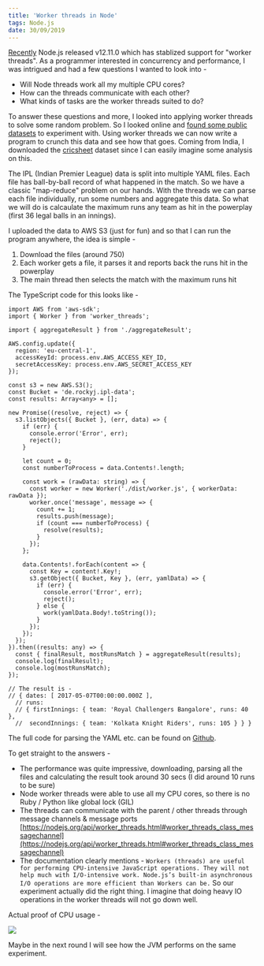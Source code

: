 ```yaml
---
title: 'Worker threads in Node'
tags: Node.js
date: 30/09/2019
---
```


[Recently](https://github.com/nodejs/node/blob/master/doc/changelogs/CHANGELOG_V12.md#12.11.0) Node.js released v12.11.0 which has stablized support for "worker threads". As a programmer interested in concurrency and performance, I was intrigued and had a few questions I wanted to look into -

- Will Node threads work all my multiple CPU cores?
- How can the threads communicate with each other?
- What kinds of tasks are the worker threads suited to do?

To answer these questions and more, I looked into applying worker threads to solve some random problem. So I looked online and [found some public datasets](https://github.com/awesomedata/awesome-public-datasets#sports) to experiment with. Using worker threads we can now write a program to crunch this data and see how that goes. Coming from India, I downloaded the [cricsheet](https://cricsheet.org/) dataset since I can easily imagine some analysis on this.

The IPL (Indian Premier League) data is split into multiple YAML files. Each file has ball-by-ball record of what happened in the match. So we have a classic "map-reduce" problem on our hands. With the threads we can parse each file individually, run some numbers and aggregate this data. So what we will do is calcaulate the maximum runs any team as hit in the powerplay (first 36 legal balls in an innings).

I uploaded the data to AWS S3 (just for fun) and so that I can run the program anywhere, the idea is simple -

1. Download the files (around 750)
2. Each worker gets a file, it parses it and reports back the runs hit in the powerplay
3. The main thread then selects the match with the maximum runs hit

The TypeScript code for this looks like -

    import AWS from 'aws-sdk';
    import { Worker } from 'worker_threads';

    import { aggregateResult } from './aggregateResult';

    AWS.config.update({
      region: 'eu-central-1',
      accessKeyId: process.env.AWS_ACCESS_KEY_ID,
      secretAccessKey: process.env.AWS_SECRET_ACCESS_KEY
    });

    const s3 = new AWS.S3();
    const Bucket = 'de.rockyj.ipl-data';
    const results: Array<any> = [];

    new Promise((resolve, reject) => {
      s3.listObjects({ Bucket }, (err, data) => {
        if (err) {
          console.error('Error', err);
          reject();
        }

        let count = 0;
        const numberToProcess = data.Contents!.length;

        const work = (rawData: string) => {
          const worker = new Worker('./dist/worker.js', { workerData: rawData });
          worker.once('message', message => {
            count += 1;
            results.push(message);
            if (count === numberToProcess) {
              resolve(results);
            }
          });
        };

        data.Contents!.forEach(content => {
          const Key = content!.Key!;
          s3.getObject({ Bucket, Key }, (err, yamlData) => {
            if (err) {
              console.error('Error', err);
              reject();
            } else {
              work(yamlData.Body!.toString());
            }
          });
        });
      });
    }).then((results: any) => {
      const { finalResult, mostRunsMatch } = aggregateResult(results);
      console.log(finalResult);
      console.log(mostRunsMatch);
    });

    // The result is -
    // { dates: [ 2017-05-07T00:00:00.000Z ],
      // runs:
      // { firstInnings: { team: 'Royal Challengers Bangalore', runs: 40 },
      //  secondInnings: { team: 'Kolkata Knight Riders', runs: 105 } } }

The full code for parsing the YAML etc. can be found on [Github](https://github.com/rocky-jaiswal/ipl-fun).

To get straight to the answers -

- The performance was quite impressive, downloading, parsing all the files and calculating the result took around 30 secs (I did around 10 runs to be sure)
- Node worker threads were able to use all my CPU cores, so there is no Ruby / Python like global lock (GIL)
- The threads can communicate with the parent / other threads through message channels & message ports [https://nodejs.org/api/worker_threads.html#worker_threads_class_messagechannel](https://nodejs.org/api/worker_threads.html#worker_threads_class_messagechannel)
- The documentation clearly mentions - `Workers (threads) are useful for performing CPU-intensive JavaScript operations. They will not help much with I/O-intensive work. Node.js’s built-in asynchronous I/O operations are more efficient than Workers can be.` So our experiment actually did the right thing. I imagine that doing heavy IO operations in the worker threads will not go down well.

Actual proof of CPU usage -

<img src="/images/node_worker_threads.png" />

Maybe in the next round I will see how the JVM performs on the same experiment.

